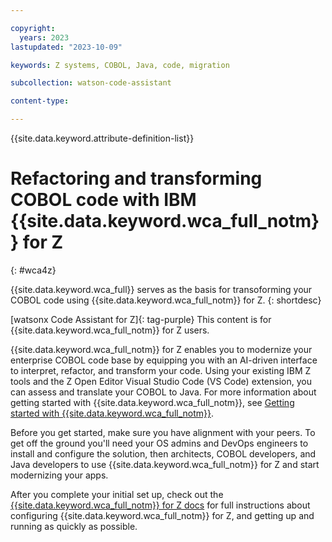 ```yaml
---

copyright:
  years: 2023
lastupdated: "2023-10-09"

keywords: Z systems, COBOL, Java, code, migration

subcollection: watson-code-assistant

content-type:

---
```


{{site.data.keyword.attribute-definition-list}}

# Refactoring and transforming COBOL code with IBM {{site.data.keyword.wca_full_notm}} for Z
{: #wca4z}

{{site.data.keyword.wca_full}} serves as the basis for transoforming your COBOL code using {{site.data.keyword.wca_full_notm}} for Z.
{: shortdesc}

[watsonx Code Assistant for Z]{: tag-purple} This content is for {{site.data.keyword.wca_full_notm}} for Z users.

{{site.data.keyword.wca_full_notm}} for Z enables you to modernize your enterprise COBOL code base by equipping you with an AI-driven interface to interpret, refactor, and transform your code. Using your existing IBM Z tools and the Z Open Editor Visual Studio Code (VS Code) extension, you can assess and translate your COBOL to Java. For more information about getting started with {{site.data.keyword.wca_full_notm}}, see [Getting started with {{site.data.keyword.wca_full_notm}}](./getting-started.md).

Before you get started, make sure you have alignment with your peers. To get off the ground you'll need your OS admins and DevOps engineers to install and configure the solution, then architects, COBOL developers, and Java developers to use {{site.data.keyword.wca_full_notm}} for Z and start modernizing your apps.

After you complete your initial set up, check out the [{{site.data.keyword.wca_full_notm}} for Z docs](https://www.ibm.com/docs/watsonx-code-assistant-4z/1.0) for full instructions about configuring {{site.data.keyword.wca_full_notm}} for Z, and getting up and running as quickly as possible.
